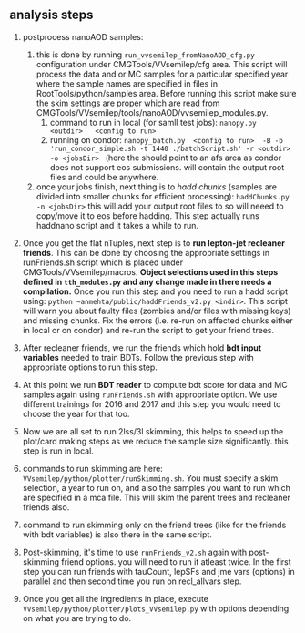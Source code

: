 ## analysis steps

1. postprocess nanoAOD samples:
   1. this is done by running `run_vvsemilep_fromNanoAOD_cfg.py` configuration under CMGTools/VVsemilep/cfg area. This script will process the data and or MC samples for a particular specified year where the sample names are specified in files in RootTools/python/samples area. Before running this script make sure the skim settings are proper which are read from CMGTools/VVsemilep/tools/nanoAOD/vvsemilep_modules.py. 
      1. command to run in local (for samll test jobs): `nanopy.py  <outdir>   <config to run>`
      1. running on condor: `nanopy_batch.py  <config to run>  -B -b 'run_condor_simple.sh -t 1440 ./batchScript.sh' -r <outdir> -o <jobsDir> ` 
         (here the <jobsDir> should point to an afs area as condor does not support eos submissions. <outdir> will contain the output root files and could be anywhere. 
   1. once your jobs finish, next thing is to *hadd chunks* (samples are divided into smaller chunks for efficient processing): `haddChunks.py -n <jobsDir>`
      this will add your output root files to <jobsDir> so will neeed to copy/move it to eos before hadding. This step actually runs haddnano script and it takes a while to run.  

1. Once you get the flat nTuples, next step is to **run lepton-jet recleaner friends**. This can be done by choosing the appropriate settings in runFriends.sh script which is placed under CMGTools/VVsemilep/macros. **Object selections used in this steps defined in `tth_modules.py` and any change made in there needs a compilation.** 
   Once you run this step and you need to run a hadd script using: `python ~anmehta/public/haddFriends_v2.py <indir>`. 
   This script will warn you about faulty files (zombies and/or files with missing keys) and missing chunks. Fix the errors (i.e. re-run on affected chunks either in local or on condor) and re-run the script to get your friend trees.

1. After recleaner friends, we run the friends which hold **bdt input variables** needed to train BDTs. Follow the previous step with appropriate options to run this step. 
1. At this point we run **BDT reader** to compute bdt score for data and MC samples again using `runFriends.sh` with appropriate option. 
   We use different trainings for 2016 and 2017 and this step you would need to choose the year for that too. 
1. Now we are all set to run 2lss/3l skimming, this helps to speed up the plot/card making steps as we reduce the sample size significantly. this step is run in local. 
  1. commands to run skimming are here: `VVsemilep/python/plotter/runSkimming.sh`. You must specify a skim selection, a year to run on, and also the samples you want to run which are specified  in a  mca file. This will skim the parent trees and recleaner friends also.
  1. command to run skimming only on the friend trees (like for the friends with bdt variables) is also there in the same script.
 
1. Post-skimming, it's time to use `runFriends_v2.sh` again with post-skimming friend options. you will need to run it atleast twice. In the first step you can run friends with tauCount, lepSFs and jme vars (options) in parallel and then second time you run on recl_allvars step. 

1. Once you get all the ingredients in place, execute `VVsemilep/python/plotter/plots_VVsemilep.py` with options depending on what you are trying to do.  